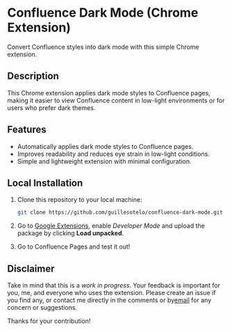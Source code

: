# Confluence Dark Mode (Chrome Extension)

Convert Confluence styles into dark mode with this simple Chrome extension.

## Description

This Chrome extension applies dark mode styles to Confluence pages, making it easier to view Confluence content in low-light environments or for users who prefer dark themes.

## Features

- Automatically applies dark mode styles to Confluence pages.
- Improves readability and reduces eye strain in low-light conditions.
- Simple and lightweight extension with minimal configuration.

## Local Installation

1. Clone this repository to your local machine:

   ```bash
   git clone https://github.com/guillesotelo/confluence-dark-mode.git

2. Go to [Google Extensions](chrome://extensions/), enable *Developer Mode* and upload the package by clicking **Load unpacked**.
3. Go to Confluence Pages and test it out!

## Disclaimer

Take in mind that this is a *work in progress*. Your feedback is important for you, me, and everyone who uses the extension. Please create an issue if you find any, or contact me directly in the comments or by[email](mailto:guille.sotelo.cloud@gmail.com) for any concern or suggestions.

Thanks for your contribution!
